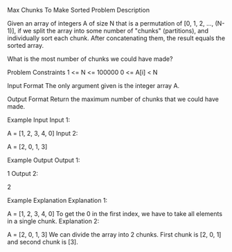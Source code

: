 Max Chunks To Make Sorted
Problem Description

Given an array of integers A of size N that is a permutation of [0, 1, 2, ..., (N-1)], if we split the array into some number of "chunks" (partitions), and individually sort each chunk. After concatenating them, the result equals the sorted array.

What is the most number of chunks we could have made?



Problem Constraints
1 <= N <= 100000
0 <= A[i] < N



Input Format
The only argument given is the integer array A.



Output Format
Return the maximum number of chunks that we could have made.



Example Input
Input 1:

A = [1, 2, 3, 4, 0]
Input 2:

A = [2, 0, 1, 3]


Example Output
Output 1:

1
Output 2:

2


Example Explanation
Explanation 1:

A = [1, 2, 3, 4, 0]
To get the 0 in the first index, we have to take all elements in a single chunk.
Explanation 2:

A = [2, 0, 1, 3]
We can divide the array into 2 chunks.
First chunk is [2, 0, 1] and second chunk is [3].